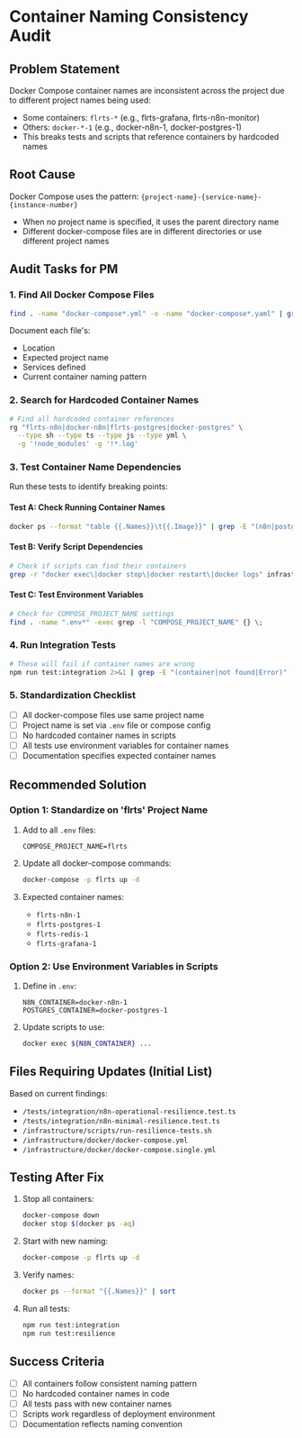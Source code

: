 # Container Naming Consistency Audit

## Problem Statement
Docker Compose container names are inconsistent across the project due to different project names being used:
- Some containers: `flrts-*` (e.g., flrts-grafana, flrts-n8n-monitor)
- Others: `docker-*-1` (e.g., docker-n8n-1, docker-postgres-1)
- This breaks tests and scripts that reference containers by hardcoded names

## Root Cause
Docker Compose uses the pattern: `{project-name}-{service-name}-{instance-number}`
- When no project name is specified, it uses the parent directory name
- Different docker-compose files are in different directories or use different project names

## Audit Tasks for PM

### 1. Find All Docker Compose Files
```bash
find . -name "docker-compose*.yml" -o -name "docker-compose*.yaml" | grep -v node_modules
```
Document each file's:
- Location
- Expected project name
- Services defined
- Current container naming pattern

### 2. Search for Hardcoded Container Names
```bash
# Find all hardcoded container references
rg "flrts-n8n|docker-n8n|flrts-postgres|docker-postgres" \
  --type sh --type ts --type js --type yml \
  -g '!node_modules' -g '!*.log'
```

### 3. Test Container Name Dependencies
Run these tests to identify breaking points:

#### Test A: Check Running Container Names
```bash
docker ps --format "table {{.Names}}\t{{.Image}}" | grep -E "(n8n|postgres|redis|grafana)"
```

#### Test B: Verify Script Dependencies
```bash
# Check if scripts can find their containers
grep -r "docker exec\|docker stop\|docker restart\|docker logs" infrastructure/scripts/
```

#### Test C: Test Environment Variables
```bash
# Check for COMPOSE_PROJECT_NAME settings
find . -name ".env*" -exec grep -l "COMPOSE_PROJECT_NAME" {} \;
```

### 4. Run Integration Tests
```bash
# These will fail if container names are wrong
npm run test:integration 2>&1 | grep -E "(container|not found|Error)"
```

### 5. Standardization Checklist

- [ ] All docker-compose files use same project name
- [ ] Project name is set via `.env` file or compose config
- [ ] No hardcoded container names in scripts
- [ ] All tests use environment variables for container names
- [ ] Documentation specifies expected container names

## Recommended Solution

### Option 1: Standardize on 'flrts' Project Name
1. Add to all `.env` files:
   ```
   COMPOSE_PROJECT_NAME=flrts
   ```

2. Update all docker-compose commands:
   ```bash
   docker-compose -p flrts up -d
   ```

3. Expected container names:
   - `flrts-n8n-1`
   - `flrts-postgres-1`
   - `flrts-redis-1`
   - `flrts-grafana-1`

### Option 2: Use Environment Variables in Scripts
1. Define in `.env`:
   ```
   N8N_CONTAINER=docker-n8n-1
   POSTGRES_CONTAINER=docker-postgres-1
   ```

2. Update scripts to use:
   ```bash
   docker exec ${N8N_CONTAINER} ...
   ```

## Files Requiring Updates (Initial List)

Based on current findings:
- `/tests/integration/n8n-operational-resilience.test.ts`
- `/tests/integration/n8n-minimal-resilience.test.ts`
- `/infrastructure/scripts/run-resilience-tests.sh`
- `/infrastructure/docker/docker-compose.yml`
- `/infrastructure/docker/docker-compose.single.yml`

## Testing After Fix

1. Stop all containers:
   ```bash
   docker-compose down
   docker stop $(docker ps -aq)
   ```

2. Start with new naming:
   ```bash
   docker-compose -p flrts up -d
   ```

3. Verify names:
   ```bash
   docker ps --format "{{.Names}}" | sort
   ```

4. Run all tests:
   ```bash
   npm run test:integration
   npm run test:resilience
   ```

## Success Criteria
- [ ] All containers follow consistent naming pattern
- [ ] No hardcoded container names in code
- [ ] All tests pass with new container names
- [ ] Scripts work regardless of deployment environment
- [ ] Documentation reflects naming convention